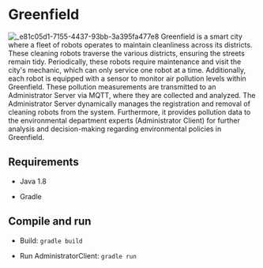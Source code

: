 # Greenfield
![_e81c05d1-7155-4437-93bb-3a395fa477e8](https://github.com/St3fDev/greenfield/assets/75563711/e80bbafe-dd8b-415f-8f88-a6faa71c6e68)
Greenfield is a smart city where a fleet of robots operates to maintain cleanliness across its districts. These cleaning robots traverse the various districts, ensuring the streets remain tidy. Periodically, these robots require maintenance and visit the city's mechanic, which can only service one robot at a time. Additionally, each robot is equipped with a sensor to monitor air pollution levels within Greenfield. These pollution measurements are transmitted to an Administrator Server via MQTT, where they are collected and analyzed. The Administrator Server dynamically manages the registration and removal of cleaning robots from the system. Furthermore, it provides pollution data to the environmental department experts (Administrator Client) for further analysis and decision-making regarding environmental policies in Greenfield.
## Requirements

- Java 1.8 

- Gradle

## Compile and run

- Build: `gradle build`

- Run AdministratorClient: `gradle run`

